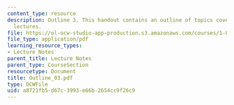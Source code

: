 ```yaml
---
content_type: resource
description: Outline 3. This handout contains an outline of topics covered in course
  lectures.
file: https://ol-ocw-studio-app-production.s3.amazonaws.com/courses/1-054-mechanics-and-design-of-concrete-structures-spring-2004/a8721fb5d67c3993e66b2654cc9f26c9_Outline_03.pdf
file_type: application/pdf
learning_resource_types:
- Lecture Notes
parent_title: Lecture Notes
parent_type: CourseSection
resourcetype: Document
title: Outline_03.pdf
type: OCWFile
uid: a8721fb5-d67c-3993-e66b-2654cc9f26c9
---
```


